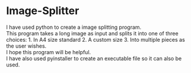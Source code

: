 # Image-Splitter  
I have used python to create a image splitting program.  
This program takes a long image as input and splits it into one of three choices: 1. In A4 size standard 2. A custom size 3. Into multiple pieces as the user wishes.  
I hope this program will be helpful.  
I have also used pyinstaller to create an executable file so it can also be used.
